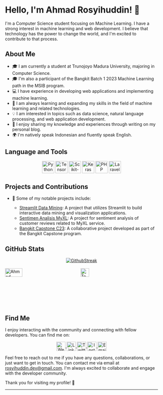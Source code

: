 # Hello, I'm Ahmad Rosyihuddin! 👋

I'm a Computer Science student focusing on Machine Learning. I have a strong interest in machine learning and web development. I believe that technology has the power to change the world, and I'm excited to contribute to that process.

## About Me

- 🎓 I am currently a student at Trunojoyo Madura University, majoring in Computer Science.
- 🎓 I'm also a participant of the Bangkit Batch 1 2023 Machine Learning path in the MSIB program.
- 💻 I have experience in developing web applications and implementing machine learning.
- 🌱 I am always learning and expanding my skills in the field of machine learning and related technologies.
- 💡 I am interested in topics such as data science, natural language processing, and web application development.
- 📝 I enjoy sharing my knowledge and experiences through writing on my personal blog.
- 🌍 I'm natively speak Indonesian and fluently speak English.

## Language and Tools

<div align="center">
  <img src="https://image.flaticon.com/icons/svg/1822/1822899.svg" alt="Python" title="Python" width="40" height="40" />
  <img src="https://image.flaticon.com/icons/svg/732/732190.svg" alt="TensorFlow" title="TensorFlow" width="40" height="40" />
  <img src="https://image.flaticon.com/icons/svg/732/732189.svg" alt="Scikit-learn" title="Scikit-learn" width="40" height="40" />
  <img src="https://image.flaticon.com/icons/svg/919/919852.svg" alt="Keras" title="Keras" width="40" height="40" />
  <img src="https://image.flaticon.com/icons/svg/919/919830.svg" alt="PHP" title="PHP" width="40" height="40" />
  <img src="https://image.flaticon.com/icons/svg/230/230509.svg" alt="Laravel" title="Laravel" width="40" height="40" />
</div>

## Projects and Contributions

- 🌟 Some of my notable projects include:

  - [Streamlit Data Mining](https://github.com/a-rosyihuddin/streamlit-datamining): A project that utilizes Streamlit to build interactive data mining and visualization applications.
  - [Sentimen Analisis MyXL](https://github.com/a-rosyihuddin/sentimen-analisis-Myxl): A project for sentiment analysis of customer reviews related to MyXL service.
  - [Bangkit Capstone C23](https://github.com/Bangkit-Capstone-C23-PC639): A collaborative project developed as part of the Bangkit Capstone program.

## GitHub Stats

<div align="center">
  <a href="https://github.com/a-rosyihuddin">
    <img align="center" src="https://github-readme-streak-stats.herokuapp.com/?user=a-rosyihuddin&theme=radical" alt="GithubStreak" />
  </a>
</div>

<br>

<div style="display:flex">
  <a href="https://github.com/a-rosyihuddin">
    <img align="center" src="https://github-readme-stats.vercel.app/api?username=a-rosyihuddin&show_icons=true&theme=radical" alt="Ahmad Rosyihuddin's GitHub stats" width="48%" />
  </a>
  <a href="https://github.com/a-rosyihuddin">
    <img align="center" src="https://github-readme-stats.vercel.app/api/top-langs/?username=a-rosyihuddin&layout=compact&theme=radical" alt="Top Languages" width="48%" />
  </a>
</div>

## Find Me

I enjoy interacting with the community and connecting with fellow developers. You can find me on:

<div align="center">
  <a href="#">
    <img align="center" alt="Website" width="30px" src="https://image.flaticon.com/icons/svg/361/361815.svg" />
  </a>
  <a href="https://www.linkedin.com/in/ahmad-rosyihuddin/">
    <img align="center" alt="LinkedIn" width="30px" src="https://image.flaticon.com/icons/svg/1384/1384014.svg" />
  </a>
  <a href="https://twitter.com/a_rosyihuddin">
    <img align="center" alt="Twitter" width="30px" src="https://image.flaticon.com/icons/svg/733/733579.svg" />
  </a>
  <a href="https://www.instagram.com/kaji_sik/">
    <img align="center" alt="Instagram" width="30px" src="https://image.flaticon.com/icons/svg/733/733558.svg" />
  </a>
  <a href="mailto:rosyihuddin.dev@gmail.com">
    <img align="center" alt="Email" width="30px" src="https://image.flaticon.com/icons/svg/732/732200.svg" />
  </a>
</div>

Feel free to reach out to me if you have any questions, collaborations, or just want to get in touch. You can contact me via email at rosyihuddin.dev@gmail.com. I'm always excited to collaborate and engage with the developer community.

Thank you for visiting my profile! 👋

---
